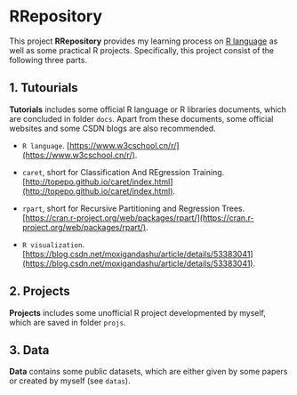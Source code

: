 # RRepository
This project **RRepository** provides my learning process on [R language](https://www.r-project.org/) as well as some practical R projects. Specifically, this project consist of the following three parts.

## 1. Tutourials

**Tutorials** includes some official R language or R libraries documents, which are concluded in folder `docs`. Apart from these documents, some official websites and some CSDN blogs are also recommended.

- `R language`. [https://www.w3cschool.cn/r/](https://www.w3cschool.cn/r/).

- `caret`, short for Classification And REgression Training. [http://topepo.github.io/caret/index.html](http://topepo.github.io/caret/index.html).

- `rpart`, short for Recursive Partitioning and Regression Trees. [https://cran.r-project.org/web/packages/rpart/](https://cran.r-project.org/web/packages/rpart/).

- `R visualization`. [https://blog.csdn.net/moxigandashu/article/details/53383041](https://blog.csdn.net/moxigandashu/article/details/53383041).

## 2. Projects

**Projects** includes some unofficial R project developmented by myself, which are saved in folder `projs`.

## 3. Data

**Data** contains some public datasets, which are either given by some papers or created by myself (see `datas`).
